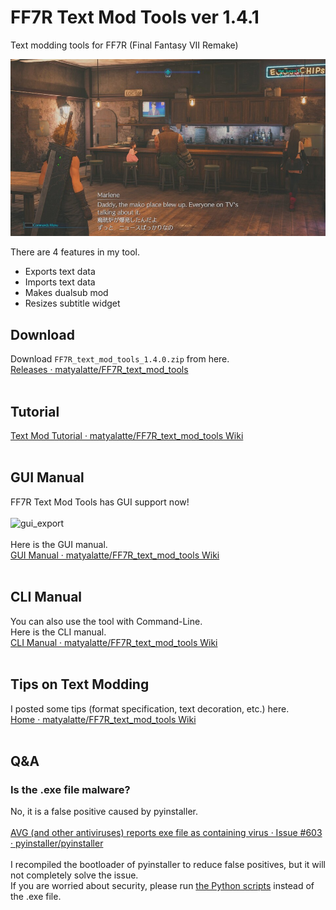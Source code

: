 # FF7R Text Mod Tools ver 1.4.1
Text modding tools for FF7R (Final Fantasy VII Remake)<br>


<img src = "image/ff7r_dualsub_sample.jpg" width=600>

There are 4 features in my tool.
- Exports text data
- Imports text data
- Makes dualsub mod
- Resizes subtitle widget

## Download
Download `FF7R_text_mod_tools_1.4.0.zip` from here.<br>
[Releases · matyalatte/FF7R_text_mod_tools](https://github.com/matyalatte/FF7R_text_mod_tools/releases)<br>
<br>

## Tutorial
[Text Mod Tutorial · matyalatte/FF7R_text_mod_tools Wiki](https://github.com/matyalatte/FF7R_text_mod_tools/wiki/Text-Mod-Tutorial)<br>
<br>

## GUI Manual
FF7R Text Mod Tools has GUI support now!<br>
<br>
![gui_export](https://user-images.githubusercontent.com/69258547/148523887-4649f924-a467-4f55-bbdf-f36717eb99b0.png)<br>
<br>
Here is the GUI manual.<br>
[GUI Manual · matyalatte/FF7R_text_mod_tools Wiki](https://github.com/matyalatte/FF7R_text_mod_tools/wiki/GUI-Manual)<br>
<br>

## CLI Manual
You can also use the tool with Command-Line.<br>
Here is the CLI manual.<br>
[CLI Manual · matyalatte/FF7R_text_mod_tools Wiki](https://github.com/matyalatte/FF7R_text_mod_tools/wiki/CLI-Manual)<br>
<br>

## Tips on Text Modding
I posted some tips (format specification, text decoration, etc.) here.<br>
[Home · matyalatte/FF7R_text_mod_tools Wiki](https://github.com/matyalatte/FF7R_text_mod_tools/wiki)<br>
<br>

## Q&A

### Is the .exe file malware?
No, it is a false positive caused by pyinstaller.<br>
<br>
[AVG (and other antiviruses) reports exe file as containing virus · Issue #603 · pyinstaller/pyinstaller](https://github.com/pyinstaller/pyinstaller/issues/603)<br>
<br>
I recompiled the bootloader of pyinstaller to reduce false positives, but it will not completely solve the issue.<br>
If you are worried about security, please run [the Python scripts](https://github.com/matyalatte/FF7R_text_mod_tools/tree/main/src) instead of the .exe file.<br>

